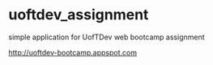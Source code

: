 uoftdev_assignment
==================

simple application for UofTDev web bootcamp assignment

http://uoftdev-bootcamp.appspot.com
